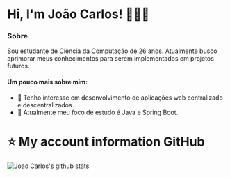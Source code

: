 # Hi, I'm João Carlos! 👨🏻‍💻
### Sobre
Sou estudante de Ciência da Computação de 26 anos. Atualmente busco aprimorar meus conhecimentos para serem implementados em projetos futuros.

#### Um pouco mais sobre mim:
- 👀 Tenho interesse em desenvolvimento de aplicações web centralizado e descentralizados.
- 🌱 Atualmente meu foco de estudo é Java e Spring Boot.
<!---
joaocarlosjunior/joaocarlosjunior is a ✨ special ✨ repository because its `README.md` (this file) appears on your GitHub profile.
You can click the Preview link to take a look at your changes.
--->
# ⭐ My account information GitHub

![Joao Carlos's github stats](https://github-readme-stats.vercel.app/api?username=joaocarlosjunior&count_private=true&show_icons=true&title_color=fff&icon_color=9f9f9f&text_color=9f9f9f&bg_color=151515)

